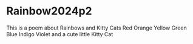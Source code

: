 # Rainbow2024p2
This is a poem about Rainbows and Kitty Cats
Red
Orange
Yellow
Green
Blue
Indigo
Violet
and a cute little Kitty Cat

